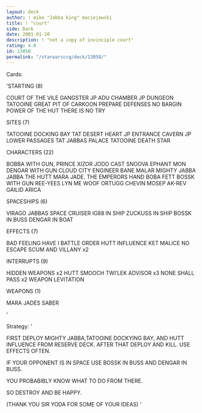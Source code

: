 ```yaml
---
layout: deck
author: ! mike "Jabba king" maciejewski
title: ! "court"
side: Dark
date: 2001-01-20
description: ! "not a copy of invinciple court"
rating: 4.0
id: 13058
permalink: "/starwarsccg/deck/13058/"
---
```

Cards: 

'STARTING (8)

COURT OF THE VILE GANGSTER
JP ADU CHAMBER
JP DUNGEON
TATOOINE GREAT PIT OF CARKOON
PREPARE DEFENSES
NO BARGIN
POWER OF THE HUT
THERE IS NO TRY

SITES (7)

TATOOINE DOCKING BAY
TAT DESERT HEART
JP ENTRANCE CAVERN
JP LOWER PASSAGES
TAT JABBAS PALACE
TATOOINE
DEATH STAR

CHARACTERS (22)

BOBBA WITH GUN,
PRINCE XIZOR
 JODO CAST
SNOOVA
EPHANT MON
DENGAR WITH GUN
CLOUD CITY ENGINEER
BANE MALAR
MIGHTY JABBA
JABBA THE HUTT
MARA JADE. THE EMPERORS HAND
BOBA FETT
BOSSK WITH GUN
REE-YEES
LYN ME
WOOF
ORTUGG
CHEVIN
MOSEP
AK-REV
GAILID
ARICA

SPACESHIPS (6)

VIRAGO
JABBAS SPACE CRUISER
IG88 IN SHIP
ZUCKUSS IN SHIP
BOSSK IN BUSS
DENGAR IN BOAT



EFFECTS (7)

BAD FEELING HAVE I
BATTLE ORDER
HUTT INFLUENCE
KET MALICE
NO ESCAPE
SCUM AND VILLANY x2

INTERRUPTS (9)

HIDDEN WEAPONS x2
HUTT SMOOCH
TWI&#8217;LEK ADVISOR x3
NONE SHALL PASS x2
WEAPON LEVITATION

WEAPONS (1)

MARA JADES SABER

'

Strategy: '

 FIRST DEPLOY MIGHTY JABBA,TATOOINE DOCKYING BAY, AND HUTT INFLUENCE FROM RESERVE DECK.
AFTER THAT DEPLOY AND KILL.  USE EFFECTS OFTEN.

IF  YOUR OPPONENT IS IN SPACE USE BOSSK IN BUSS AND DENGAR IN BUSS.

YOU PROBABIBLY KNOW WHAT TO DO FROM THERE.

SO DESTROY AND BE HAPPY.

(THANK YOU SIR YODA FOR SOME OF YOUR IDEAS) '
